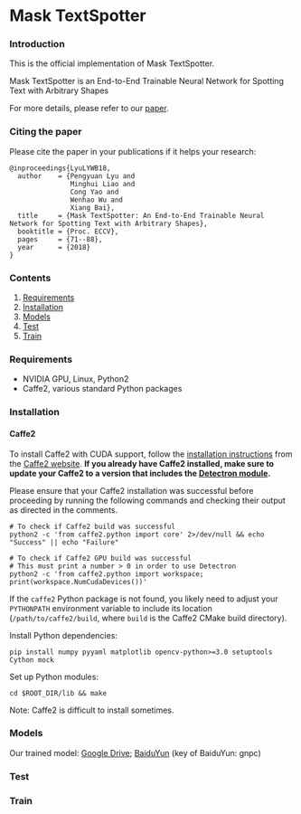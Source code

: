 # Mask TextSpotter

### Introduction
This is the official implementation of Mask TextSpotter.

Mask TextSpotter is an End-to-End Trainable Neural Network for Spotting Text with Arbitrary Shapes

For more details, please refer to our [paper](https://arxiv.org/abs/1807.02242). 

### Citing the paper

Please cite the paper in your publications if it helps your research:

    @inproceedings{LyuLYWB18,
      author    = {Pengyuan Lyu and
                   Minghui Liao and
                   Cong Yao and
                   Wenhao Wu and
                   Xiang Bai},
      title     = {Mask TextSpotter: An End-to-End Trainable Neural Network for Spotting Text with Arbitrary Shapes},
      booktitle = {Proc. ECCV},
      pages     = {71--88},
      year      = {2018}
    }
    
   

### Contents

1. [Requirements](#requirements)
2. [Installation](#installation)
3. [Models](#models)
4. [Test](#test)
5. [Train](#train)

### Requirements
- NVIDIA GPU, Linux, Python2
- Caffe2, various standard Python packages

### Installation
#### Caffe2

To install Caffe2 with CUDA support, follow the [installation instructions](https://caffe2.ai/docs/getting-started.html) from the [Caffe2 website](https://caffe2.ai/). **If you already have Caffe2 installed, make sure to update your Caffe2 to a version that includes the [Detectron module](https://github.com/caffe2/caffe2/tree/master/modules/detectron).**

Please ensure that your Caffe2 installation was successful before proceeding by running the following commands and checking their output as directed in the comments.

```
# To check if Caffe2 build was successful
python2 -c 'from caffe2.python import core' 2>/dev/null && echo "Success" || echo "Failure"

# To check if Caffe2 GPU build was successful
# This must print a number > 0 in order to use Detectron
python2 -c 'from caffe2.python import workspace; print(workspace.NumCudaDevices())'
```

If the `caffe2` Python package is not found, you likely need to adjust your `PYTHONPATH` environment variable to include its location (`/path/to/caffe2/build`, where `build` is the Caffe2 CMake build directory).

Install Python dependencies:

```
pip install numpy pyyaml matplotlib opencv-python>=3.0 setuptools Cython mock
```

Set up Python modules:

```
cd $ROOT_DIR/lib && make
```

Note: Caffe2 is difficult to install sometimes.


### Models

Our trained model:
[Google Drive](https://drive.google.com/open?id=1yPATzUCREBopDIHcsvdYOBB3YpStunMU);
[BaiduYun](https://pan.baidu.com/s/1JPZmOQ1LAw98s0GPa-PuuQ) (key of BaiduYun: gnpc)

### Test

### Train

